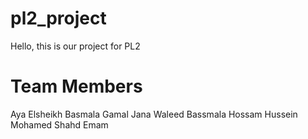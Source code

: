 # pl2_project
Hello, this is our project for PL2 
# Team Members 
Aya Elsheikh 
Basmala Gamal 
Jana Waleed 
Bassmala Hossam 
Hussein Mohamed 
Shahd Emam
